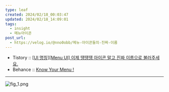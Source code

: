 ```yaml
---
type: leaf
created: 2024/02/18_00:03:47
updated: 2024/02/18_14:09:01
tags:
  - insight
  - 메뉴아이콘
post_url:
  - https://velog.io/@nno0obb/메뉴-아이콘들의-진짜-이름
---
```


- Tistory :: [[UI 명칭][Menu UI] 이제 땡땡땡 아이콘 말고 진짜 이름으로 불러주세요.](https://chaeyeon-chaeyeon.tistory.com/67)
- Behance :: [Know Your Menu !](https://www.behance.net/gallery/89736895/Know-Your-Menu-?tracking_source=search)

---

![fig_1.png](https://velog.velcdn.com/images/nno0obb/post/5441e03b-4ffb-4586-8287-202293652c2d/image.png)
